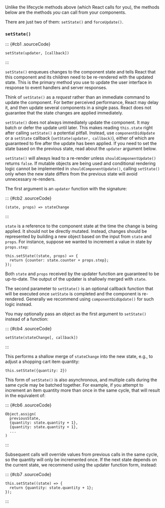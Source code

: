 Unlike the lifecycle methods above (which React calls for you), the
methods below are the methods _you_ can call from your components.

There are just two of them: `setState()` and `forceUpdate()`.

### [](https://reactjs.org/docs/react-component.html#setstate)`setState()`

::: {#cb1 .sourceCode}

```{.sourceCode .js}
setState(updater, [callback])
```

:::

`setState()` enqueues changes to the component state and tells React
that this component and its children need to be re-rendered with the
updated state. This is the primary method you use to update the user
interface in response to event handlers and server responses.

Think of `setState()` as a _request_ rather than an immediate command to
update the component. For better perceived performance, React may delay
it, and then update several components in a single pass. React does not
guarantee that the state changes are applied immediately.

`setState()` does not always immediately update the component. It may
batch or defer the update until later. This makes reading `this.state`
right after calling `setState()` a potential pitfall. Instead, use
`componentDidUpdate` or a `setState` callback
(`setState(updater, callback)`), either of which are guaranteed to fire
after the update has been applied. If you need to set the state based on
the previous state, read about the `updater` argument below.

`setState()` will always lead to a re-render unless
`shouldComponentUpdate()` returns `false`. If mutable objects are being
used and conditional rendering logic cannot be implemented in
`shouldComponentUpdate()`, calling `setState()` only when the new state
differs from the previous state will avoid unnecessary re-renders.

The first argument is an `updater` function with the signature:

::: {#cb2 .sourceCode}

```{.sourceCode .js}
(state, props) => stateChange
```

:::

`state` is a reference to the component state at the time the change is
being applied. It should not be directly mutated. Instead, changes
should be represented by building a new object based on the input from
`state` and `props`. For instance, suppose we wanted to increment a
value in state by `props.step`:

    this.setState((state, props) => {
      return {counter: state.counter + props.step};
    });

Both `state` and `props` received by the updater function are guaranteed
to be up-to-date. The output of the updater is shallowly merged with
`state`.

The second parameter to `setState()` is an optional callback function
that will be executed once `setState` is completed and the component is
re-rendered. Generally we recommend using `componentDidUpdate()` for
such logic instead.

You may optionally pass an object as the first argument to `setState()`
instead of a function:

::: {#cb4 .sourceCode}

```{.sourceCode .js}
setState(stateChange[, callback])
```

:::

This performs a shallow merge of `stateChange` into the new state, e.g.,
to adjust a shopping cart item quantity:

    this.setState({quantity: 2})

This form of `setState()` is also asynchronous, and multiple calls
during the same cycle may be batched together. For example, if you
attempt to increment an item quantity more than once in the same cycle,
that will result in the equivalent of:

::: {#cb6 .sourceCode}

```{.sourceCode .js}
Object.assign(
  previousState,
  {quantity: state.quantity + 1},
  {quantity: state.quantity + 1},
  ...
)
```

:::

Subsequent calls will override values from previous calls in the same
cycle, so the quantity will only be incremented once. If the next state
depends on the current state, we recommend using the updater function
form, instead:

::: {#cb7 .sourceCode}

```{.sourceCode .js}
this.setState((state) => {
  return {quantity: state.quantity + 1};
});
```

:::
